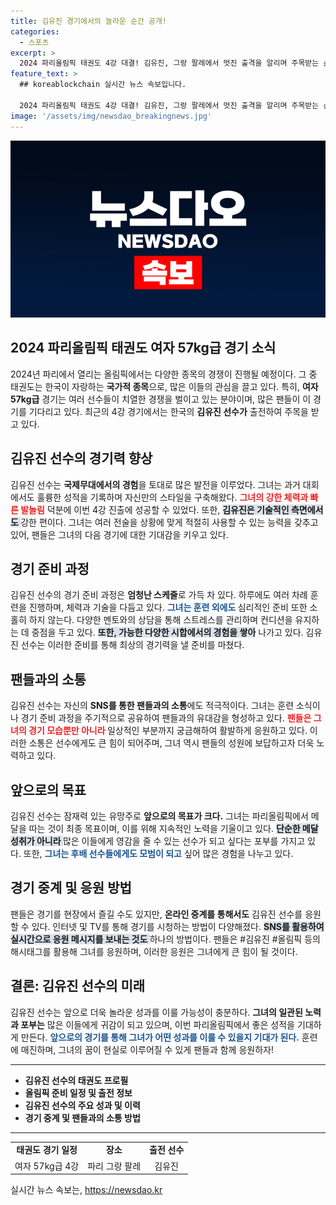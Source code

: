 ```yaml
---
title: 김유진 경기에서의 놀라운 순간 공개!
categories:
  - 스포츠
excerpt: >
  2024 파리올림픽 태권도 4강 대결! 김유진, 그랑 팔레에서 멋진 출격을 알리며 주목받는 순간을 포착했다. 당신도 함께 응원해보세요!
feature_text: >
  ## koreablockchain 실시간 뉴스 속보입니다.

  2024 파리올림픽 태권도 4강 대결! 김유진, 그랑 팔레에서 멋진 출격을 알리며 주목받는 순간을 포착했다. 당신도 함께 응원해보세요!
image: '/assets/img/newsdao_breakingnews.jpg'
---
```


<p><img src="/assets/img/newsdao_breakingnews.jpg" alt="koreablockchain 속보" /></p>

<h2 data-ke-size="size26">2024 파리올림픽 태권도 여자 57kg급 경기 소식</h2>

<p data-ke-size="size16">2024년 파리에서 열리는 올림픽에서는 다양한 종목의 경쟁이 진행될 예정이다. 그 중 태권도는 한국이 자랑하는 <b>국가적 종목</b>으로, 많은 이들의 관심을 끌고 있다. 특히, <b>여자 57kg급</b> 경기는 여러 선수들이 치열한 경쟁을 벌이고 있는 분야이며, 많은 팬들이 이 경기를 기다리고 있다. 최근의 4강 경기에서는 한국의 <b>김유진 선수가</b> 출전하여 주목을 받고 있다.</p>

<h2 data-ke-size="size26">김유진 선수의 경기력 향상</h2>

<p data-ke-size="size16">김유진 선수는 <b>국제무대에서의 경험</b>을 토대로 많은 발전을 이루었다. 그녀는 과거 대회에서도 훌륭한 성적을 기록하며 자신만의 스타일을 구축해왔다. <b><span style="color: #ee2323;">그녀의 강한 체력과 빠른 발놀림</span></b> 덕분에 이번 4강 진출에 성공할 수 있었다. 또한, <b><span style="background-color: #21538527;">김유진은 기술적인 측면에서도 </span></b>강한 편이다. 그녀는 여러 전술을 상황에 맞게 적절히 사용할 수 있는 능력을 갖추고 있어, 팬들은 그녀의 다음 경기에 대한 기대감을 키우고 있다.</p>

<h2 data-ke-size="size26">경기 준비 과정</h2>

<p data-ke-size="size16">김유진 선수의 경기 준비 과정은 <b>엄청난 스케줄</b>로 가득 차 있다. 하루에도 여러 차례 훈련을 진행하며, 체력과 기술을 다듬고 있다. <b><span style="color: #1a5490;">그녀는 훈련 외에도 </span></b>심리적인 준비 또한 소홀히 하지 않는다. 다양한 멘토와의 상담을 통해 스트레스를 관리하며 컨디션을 유지하는 데 중점을 두고 있다. <b><span style="background-color: #21538527;">또한, 가능한 다양한 시합에서의 경험을 쌓아</span></b> 나가고 있다. 김유진 선수는 이러한 준비를 통해 최상의 경기력을 낼 준비를 마쳤다.</p>

<h2 data-ke-size="size26">팬들과의 소통</h2>

<p data-ke-size="size16">김유진 선수는 자신의 <b>SNS를 통한 팬들과의 소통</b>에도 적극적이다. 그녀는 훈련 소식이나 경기 준비 과정을 주기적으로 공유하여 팬들과의 유대감을 형성하고 있다. <b><span style="color: #ee2323;">팬들은 그녀의 경기 모습뿐만 아니라 </span></b>일상적인 부분까지 궁금해하여 활발하게 응원하고 있다. 이러한 소통은 선수에게도 큰 힘이 되어주며, 그녀 역시 팬들의 성원에 보답하고자 더욱 노력하고 있다.</p>

<h2 data-ke-size="size26">앞으로의 목표</h2>

<p data-ke-size="size16">김유진 선수는 잠재력 있는 유망주로 <b>앞으로의 목표가 크다.</b> 그녀는 파리올림픽에서 메달을 따는 것이 최종 목표이며, 이를 위해 지속적인 노력을 기울이고 있다. <b><span style="background-color: #21538527;">단순한 메달 성취가 아니라 </span></b>많은 이들에게 영감을 줄 수 있는 선수가 되고 싶다는 포부를 가지고 있다. 또한, <b><span style="color: #1a5490;">그녀는 후배 선수들에게도 모범이 되고</span></b> 싶어 많은 경험을 나누고 있다.</p>

<h2 data-ke-size="size26">경기 중계 및 응원 방법</h2>

<p data-ke-size="size16">팬들은 경기를 현장에서 즐길 수도 있지만, <b>온라인 중계를 통해서도</b> 김유진 선수를 응원할 수 있다. 인터넷 및 TV를 통해 경기를 시청하는 방법이 다양해졌다. <b><span style="background-color: #21538527;">SNS를 활용하여 실시간으로 응원 메시지를 보내는 것도 </span></b>하나의 방법이다. 팬들은 #김유진 #올림픽 등의 해시태그를 활용해 그녀를 응원하며, 이러한 응원은 그녀에게 큰 힘이 될 것이다.</p>

<h2 data-ke-size="size26">결론: 김유진 선수의 미래</h2>

<p data-ke-size="size16">김유진 선수는 앞으로 더욱 놀라운 성과를 이룰 가능성이 충분하다. <b>그녀의 일관된 노력과 포부는</b> 많은 이들에게 귀감이 되고 있으며, 이번 파리올림픽에서 좋은 성적을 기대하게 만든다. <b><span style="color: #1a5490;">앞으로의 경기를 통해 그녀가 어떤 성과를 이룰 수 있을지 기대가 된다.</span></b> 훈련에 매진하며, 그녀의 꿈이 현실로 이루어질 수 있게 팬들과 함께 응원하자!</p>

<hr>

<ul>
    <li><b>김유진 선수의 태권도 프로필</b></li>
    <li><b>올림픽 준비 일정 및 출전 정보</b></li>
    <li><b>김유진 선수의 주요 성과 및 이력</b></li>
    <li><b>경기 중계 및 팬들과의 소통 방법</b></li>
</ul>

<hr>

<table style="width: 100%; border-collapse: collapse;">
    <tbody>
        <tr>
            <td style="text-align: center; height: 17px;"><b>태권도 경기 일정</b></td>
            <td style="text-align: center; height: 17px;"><b>장소</b></td>
            <td style="text-align: center; height: 17px;"><b>출전 선수</b></td>
        </tr>
        <tr>
            <td style="text-align: center; height: 17px;">여자 57kg급 4강</td>
            <td style="text-align: center; height: 17px;">파리 그랑 팔레</td>
            <td style="text-align: center; height: 17px;">김유진</td>
        </tr>
    </tbody>
</table>
실시간 뉴스 속보는, <a href="https://newsdao.kr" rel="dofollow">https://newsdao.kr</a>



